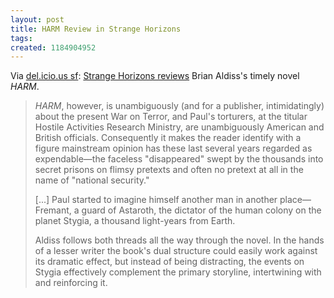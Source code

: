 ```yaml
---
layout: post
title: HARM Review in Strange Horizons
tags: 
created: 1184904952
---
```

Via [del.icio.us sf](http://www.mcdemarco.net/aggregator/sources/24):  [Strange Horizons reviews](http://www.strangehorizons.com/reviews/2007/07/harm_by_brian_a.shtml) Brian Aldiss's timely novel *HARM*.

> *HARM*, however, is unambiguously (and for a publisher, intimidatingly) about the present War on Terror, and Paul's torturers, at the titular Hostile Activities Research Ministry, are unambiguously American and British officials. Consequently it makes the reader identify with a figure mainstream opinion has these last several years regarded as expendable—the faceless "disappeared" swept by the thousands into secret prisons on flimsy pretexts and often no pretext at all in the name of "national security."<!--break-->
> 
>[...] Paul started to imagine himself another man in another place—Fremant, a guard of Astaroth, the dictator of the human colony on the planet Stygia, a thousand light-years from Earth.
> 
>Aldiss follows both threads all the way through the novel. In the hands of a lesser writer the book's dual structure could easily work against its dramatic effect, but instead of being distracting, the events on Stygia effectively complement the primary storyline, intertwining with and reinforcing it.
